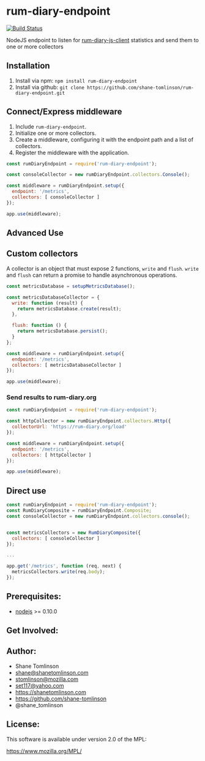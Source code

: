 # rum-diary-endpoint


[![Build Status](https://api.shippable.com/projects/538074528db9d83f00ba7eca/badge/master)](https://www.shippable.com/projects/538074528db9d83f00ba7eca/builds/history)

NodeJS endpoint to listen for [rum-diary-js-client](https://github.com/shane-tomlinson/speed-trap) statistics and send them to one or more collectors

## Installation

1. Install via npm: `npm install rum-diary-endpoint`
2. Install via github: `git clone https://github.com/shane-tomlinson/rum-diary-endpoint.git`

## Connect/Express middleware

1. Include `rum-diary-endpoint`.
2. Initialize one or more collectors.
3. Create a middleware, configuring it with the endpoint path and a list of collectors.
4. Register the middleware with the application.

```js
const rumDiaryEndpoint = require('rum-diary-endpoint');

const consoleCollector = new rumDiaryEndpoint.collectors.Console();

const middleware = rumDiaryEndpoint.setup({
  endpoint: '/metrics',
  collectors: [ consoleCollector ]
});

app.use(middleware);
```


## Advanced Use

## Custom collectors
A collector is an object that must expose 2 functions, `write` and `flush`.
`write` and `flush` can return a promise to handle asynchronous operations.

```js
const metricsDatabase = setupMetricsDatabase();

const metricsDatabaseCollector = {
  write: function (result) {
    return metricsDatabase.create(result);
  },

  flush: function () {
    return metricsDatabase.persist();
  }
};

const middleware = rumDiaryEndpoint.setup({
  endpoint: '/metrics',
  collectors: [ metricsDatabaseCollector ]
});

app.use(middleware);
```

### Send results to rum-diary.org

```js
const rumDiaryEndpoint = require('rum-diary-endpoint');

const httpCollector = new rumDiaryEndpoint.collectors.Http({
  collectorUrl: 'https://rum-diary.org/load'
});

const middleware = rumDiaryEndpoint.setup({
  endpoint: '/metrics',
  collectors: [ httpCollector ]
});

app.use(middleware);
```

## Direct use

```js
const rumDiaryEndpoint = require('rum-diary-endpoint');
const RumDiaryComposite = rumDiaryEndpoint.Composite;
const consoleCollector = new rumDiaryEndpoint.collectors.console();


const metricsCollectors = new RumDiaryComposite({
  collectors: [ consoleCollector ]
});

...

app.get('/metrics', function (req, next) {
  metricsCollectors.write(req.body);
});
```

## Prerequisites:

* [nodejs](http://nodejs.org/) &gt;= 0.10.0

## Get Involved:

## Author:
* Shane Tomlinson
* shane@shanetomlinson.com
* stomlinson@mozilla.com
* set117@yahoo.com
* https://shanetomlinson.com
* https://github.com/shane-tomlinson
* @shane_tomlinson

## License:
This software is available under version 2.0 of the MPL:

  https://www.mozilla.org/MPL/

